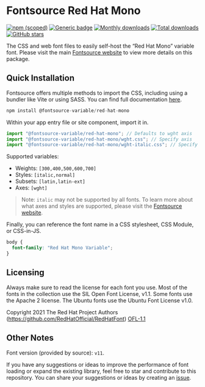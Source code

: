 # Fontsource Red Hat Mono

[![npm (scoped)](https://img.shields.io/npm/v/@fontsource-variable/red-hat-mono?color=brightgreen)](https://www.npmjs.com/package/@fontsource-variable/red-hat-mono) [![Generic badge](https://img.shields.io/badge/fontsource-passing-brightgreen)](https://github.com/fontsource/fontsource) [![Monthly downloads](https://badgen.net/npm/dm/@fontsource-variable/red-hat-mono)](https://github.com/fontsource/fontsource) [![Total downloads](https://badgen.net/npm/dt/@fontsource-variable/red-hat-mono)](https://github.com/fontsource/fontsource) [![GitHub stars](https://img.shields.io/github/stars/fontsource/fontsource.svg?style=social&label=Star)](https://github.com/fontsource/fontsource/stargazers)

The CSS and web font files to easily self-host the “Red Hat Mono” variable font. Please visit the main [Fontsource website](https://fontsource.org/fonts/red-hat-mono) to view more details on this package.

## Quick Installation

Fontsource offers multiple methods to import the CSS, including using a bundler like Vite or using SASS. You can find full documentation [here](https://fontsource.org/docs/getting-started/introduction).

```javascript
npm install @fontsource-variable/red-hat-mono
```

Within your app entry file or site component, import it in.

```javascript
import "@fontsource-variable/red-hat-mono"; // Defaults to wght axis
import "@fontsource-variable/red-hat-mono/wght.css"; // Specify axis
import "@fontsource-variable/red-hat-mono/wght-italic.css"; // Specify axis and style
```

Supported variables:
- Weights: `[300,400,500,600,700]`
- Styles: `[italic,normal]`
- Subsets: `[latin,latin-ext]`
- Axes: `[wght]`

> Note: `italic` may not be supported by all fonts. To learn more about what axes and styles are supported, please visit the [Fontsource website](https://fontsource.org/fonts/red-hat-mono).

Finally, you can reference the font name in a CSS stylesheet, CSS Module, or CSS-in-JS.

```css
body {
  font-family: "Red Hat Mono Variable";
}
```

## Licensing
Always make sure to read the license for each font you use. Most of the fonts in the collection use the SIL Open Font License, v1.1. Some fonts use the Apache 2 license. The Ubuntu fonts use the Ubuntu Font License v1.0.

Copyright 2021 The Red Hat Project Authors (https://github.com/RedHatOfficial/RedHatFont)
[OFL-1.1](http://scripts.sil.org/OFL)

## Other Notes
Font version (provided by source): `v11`.

If you have any suggestions or ideas to improve the performance of font loading or expand the existing library, feel free to star and contribute to this repository. You can share your suggestions or ideas by creating an [issue](https://github.com/fontsource/fontsource/issues).